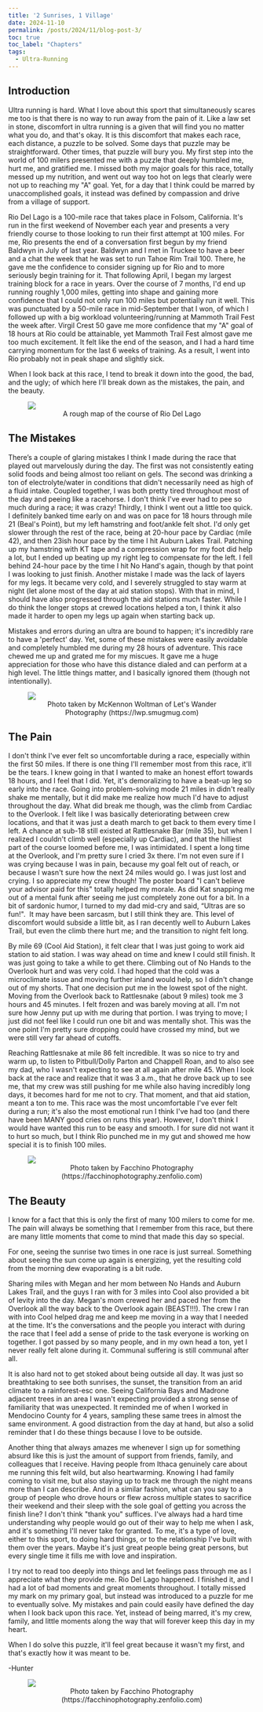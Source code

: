 ```yaml
---
title: '2 Sunrises, 1 Village'
date: 2024-11-10
permalink: /posts/2024/11/blog-post-3/
toc: true
toc_label: "Chapters"
tags:
  - Ultra-Running
---
```


## Introduction
Ultra running is hard. What I love about this sport that simultaneously scares me too is that there is no way to run away from the pain of it. Like a law set in stone, discomfort in ultra running is a given that will find you no matter what you do, and that's okay. It is this discomfort that makes each race, each distance, a puzzle to be solved. Some days that puzzle may be straightforward. Other times, that puzzle will bury you. My first step into the world of 100 milers presented me with a puzzle that deeply humbled me, hurt me, and gratified me. I missed both my major goals for this race, totally messed up my nutrition, and went out way too hot on legs that clearly were not up to reaching my "A" goal. Yet, for a day that I think could be marred by unaccomplished goals, it instead was defined by compassion and drive from a village of support.

Rio Del Lago is a 100-mile race that takes place in Folsom, California. It's run in the first weekend of November each year and presents a very friendly course to those looking to run their first attempt at 100 miles. For me, Rio presents the end of a conversation first begun by my friend Baldwyn in July of last year. Baldwyn and I met in Truckee to have a beer and a chat the week that he was set to run Tahoe Rim Trail 100. There, he gave me the confidence to consider signing up for Rio and to more seriously begin training for it. That following April, I began my largest training block for a race in years. Over the course of 7 months, I'd end up running roughly 1,000 miles, getting into shape and gaining more confidence that I could not only run 100 miles but potentially run it well. This was punctuated by a 50-mile race in mid-September that I won, of which I followed up with a big workload volunteering/running at Mammoth Trail Fest the week after. Virgil Crest 50 gave me more confidence that my "A" goal of 18 hours at Rio could be attainable, yet Mammoth Trail Fest almost gave me too much excitement. It felt like the end of the season, and I had a hard time carrying momentum for the last 6 weeks of training. As a result, I went into Rio probably not in peak shape and slightly sick. 

When I look back at this race, I tend to break it down into the good, the bad, and the ugly; of which here I'll break down as the mistakes, the pain, and the beauty. 

<figure>
<img src='/images/RDL/RDL_MapV2.pdf'>
<figcaption align = "middle"> A rough map of the course of Rio Del Lago
</figcaption>
</figure>

## The Mistakes
There’s a couple of glaring mistakes I think I made during the race that played out marvelously during the day. The first was not consistently eating solid foods and being almost too reliant on gels. The second was drinking a ton of electrolyte/water in conditions that didn't necessarily need as high of a fluid intake. Coupled together, I was both pretty tired throughout most of the day and peeing like a racehorse. I don't think I've ever had to pee so much during a race; it was crazy! Thirdly, I think I went out a little too quick. I definitely banked time early on and was on pace for 18 hours through mile 21 (Beal's Point), but my left hamstring and foot/ankle felt shot. I'd only get slower through the rest of the race, being at 20-hour pace by Cardiac (mile 42), and then 23ish hour pace by the time I hit Auburn Lakes Trail. Patching up my hamstring with KT tape and a compression wrap for my foot did help a lot, but I ended up beating up my right leg to compensate for the left. I fell behind 24-hour pace by the time I hit No Hand's again, though by that point I was looking to just finish. Another mistake I made was the lack of layers for my legs. It became very cold, and I severely struggled to stay warm at night (let alone most of the day at aid station stops). With that in mind, I should have also progressed through the aid stations much faster. While I do think the longer stops at crewed locations helped a ton, I think it also made it harder to open my legs up again when starting back up.

Mistakes and errors during an ultra are bound to happen; it's incredibly rare to have a 'perfect' day. Yet, some of these mistakes were easily avoidable and completely humbled me during my 28 hours of adventure. This race chewed me up and grated me for my miscues. It gave me a huge appreciation for those who have this distance dialed and can perform at a high level. The little things matter, and I basically ignored them (though not intentionally).
<figure>
<img src='/images/RDL/MW_LW_LO2.jpg'>
<figcaption align = "middle"> Photo taken by McKennon Woltman of Let's Wander Photography (https://lwp.smugmug.com)
</figcaption>
</figure>

## The Pain
I don't think I've ever felt so uncomfortable during a race, especially within the first 50 miles. If there is one thing I'll remember most from this race, it'll be the tears. I knew going in that I wanted to make an honest effort towards 18 hours, and I feel that I did. Yet, it's demoralizing to have a beat-up leg so early into the race. Going into problem-solving mode 21 miles in didn't really shake me mentally, but it did make me realize how much I'd have to adjust throughout the day. What did break me though, was the climb from Cardiac to the Overlook. I felt like I was basically deteriorating between crew locations, and that it was just a death march to get back to them every time I left. A chance at sub-18 still existed at Rattlesnake Bar (mile 35), but when I realized I couldn't climb well (especially up Cardiac), and that the hilliest part of the course loomed before me, I was intimidated. I spent a long time at the Overlook, and I'm pretty sure I cried 3x there. I'm not even sure if I was crying because I was in pain, because my goal felt out of reach, or because I wasn't sure how the next 24 miles would go. I was just lost and crying. I so appreciate my crew though! The poster board "I can't believe your advisor paid for this" totally helped my morale. As did Kat snapping me out of a mental funk after seeing me just completely zone out for a bit. In a bit of sardonic humor, I turned to my dad mid-cry and said, “Ultras are so fun!".  It may have been sarcasm, but I still think they are. This level of discomfort would subside a little bit, as I ran decently well to Auburn Lakes Trail, but even the climb there hurt me; and the transition to night felt long.

By mile 69 (Cool Aid Station), it felt clear that I was just going to work aid station to aid station. I was way ahead on time and knew I could still finish. It was just going to take a while to get there. Climbing out of No Hands to the Overlook hurt and was very cold. I had hoped that the cold was a microclimate issue and moving further inland would help, so I didn't change out of my shorts. That one decision put me in the lowest spot of the night. Moving from the Overlook back to Rattlesnake (about 9 miles) took me 3 hours and 45 minutes. I felt frozen and was barely moving at all. I'm not sure how Jenny put up with me during that portion. I was trying to move; I just did not feel like I could run one bit and was mentally shot. This was the one point I'm pretty sure dropping could have crossed my mind, but we were still very far ahead of cutoffs.

Reaching Rattlesnake at mile 86 felt incredible. It was so nice to try and warm up, to listen to Pitbull/Dolly Parton and Chappell Roan, and to also see my dad, who I wasn't expecting to see at all again after mile 45. When I look back at the race and realize that it was 3 a.m., that he drove back up to see me, that my crew was still pushing for me while also having incredibly long days, it becomes hard for me not to cry. That moment, and that aid station, meant a ton to me. This race was the most uncomfortable I've ever felt during a run; it's also the most emotional run I think I've had too (and there have been MANY good cries on runs this year). However, I don't think I would have wanted this run to be easy and smooth. I for sure did not want it to hurt so much, but I think Rio punched me in my gut and showed me how special it is to finish 100 miles.

<figure>
<img src='/images/RDL/4190-03-082-ZF-2650-58085-1-001-001.jpg'>
<figcaption align = "middle"> Photo taken by Facchino Photography (https://facchinophotography.zenfolio.com)
</figcaption>
</figure>

## The Beauty
I know for a fact that this is only the first of many 100 milers to come for me. The pain will always be something that I remember from this race, but there are many little moments that come to mind that made this day so special.

For one, seeing the sunrise two times in one race is just surreal. Something about seeing the sun come up again is energizing, yet the resulting cold from the morning dew evaporating is a bit rude.

Sharing miles with Megan and her mom between No Hands and Auburn Lakes Trail, and the guys I ran with for 3 miles into Cool also provided a bit of levity into the day. Megan's mom crewed her and paced her from the Overlook all the way back to the Overlook again (BEAST!!!). The crew I ran with into Cool helped drag me and keep me moving in a way that I needed at the time. It's the conversations and the people you interact with during the race that I feel add a sense of pride to the task everyone is working on together. I got passed by so many people, and in my own head a ton, yet I never really felt alone during it. Communal suffering is still communal after all.

It is also hard not to get stoked about being outside all day. It was just so breathtaking to see both sunrises, the sunset, the transition from an arid climate to a rainforest-esc one. Seeing California Bays and Madrone adjacent trees in an area I wasn't expecting provided a strong sense of familiarity that was unexpected. It reminded me of when I worked in Mendocino County for 4 years, sampling these same trees in almost the same environment. A good distraction from the day at hand, but also a solid reminder that I do these things because I love to be outside.

Another thing that always amazes me whenever I sign up for something absurd like this is just the amount of support from friends, family, and colleagues that I receive. Having people from Ithaca genuinely care about me running this felt wild, but also heartwarming. Knowing I had family coming to visit me, but also staying up to track me through the night means more than I can describe. And in a similar fashion, what can you say to a group of people who drove hours or flew across multiple states to sacrifice their weekend and their sleep with the sole goal of getting you across the finish line? I don't think "thank you" suffices. I've always had a hard time understanding why people would go out of their way to help me when I ask, and it's something I'll never take for granted. To me, it's a type of love, either to this sport, to doing hard things, or to the relationship I've built with them over the years. Maybe it's just great people being great persons, but every single time it fills me with love and inspiration.

I try not to read too deeply into things and let feelings pass through me as I appreciate what they provide me. Rio Del Lago happened. I finished it, and I had a lot of bad moments and great moments throughout. I totally missed my mark on my primary goal, but instead was introduced to a puzzle for me to eventually solve. My mistakes and pain could easily have defined the day when I look back upon this race. Yet, instead of being marred, it's my crew, family, and little moments along the way that will forever keep this day in my heart.

When I do solve this puzzle, it'll feel great because it wasn't my first, and that's exactly how it was meant to be.

-Hunter

<figure>
<img src='/images/RDL/4190-07-476-ZF-2650-58085-1-001-011.jpg'>
<figcaption align = "middle"> Photo taken by Facchino Photography (https://facchinophotography.zenfolio.com)
</figcaption>
</figure>
